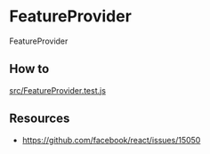 # FeatureProvider

FeatureProvider

## How to

[src/FeatureProvider.test.js](src/FeatureProvider.test.js)

## Resources

- https://github.com/facebook/react/issues/15050
